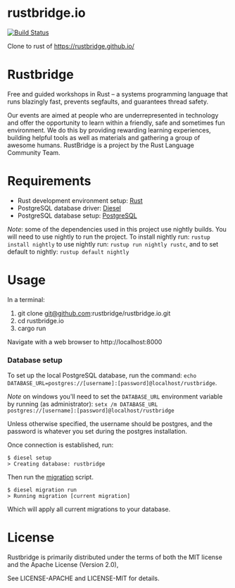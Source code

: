 # rustbridge.io
[![Build Status](https://travis-ci.org/rustbridge/rustbridge.io.svg?branch=master)](https://travis-ci.org/rustbridge/rustbridge.io)

Clone to rust of https://rustbridge.github.io/

# Rustbridge
Free and guided workshops in Rust – a systems programming language that runs blazingly fast, prevents segfaults, and guarantees thread safety.

Our events are aimed at people who are underrepresented in technology and offer the opportunity to learn within a friendly, safe and sometimes fun environment. We do this by providing rewarding learning experiences, building helpful tools as well as materials and gathering a group of awesome humans. RustBridge is a project by the Rust Language Community Team.

# Requirements 
* Rust development environment setup: [Rust](https://www.rust-lang.org/en-US/)
* PostgreSQL database driver: [Diesel](http://diesel.rs/guides/getting-started/)
* PostgreSQL database setup: [PostgreSQL](https://www.postgresql.org/)

*Note*: some of the dependencies used in this project use nightly builds. You will need to use nightly to run the project. To install nightly run: `rustup install nightly` to use nightly run: `rustup run nightly rustc`, and to set default to nightly: `rustup default nightly`

# Usage
In a terminal:
1. git clone git@github.com:rustbridge/rustbridge.io.git
2. cd rustbridge.io
3. cargo run

Navigate with a web browser to http://localhost:8000

### Database setup
To set up the local PostgreSQL database, run the command:
 `echo DATABASE_URL=postgres://[username]:[password]@localhost/rustbridge`. 

*Note* on windows you'll need to set the `DATABASE_URL` environment variable by running (as administrator):
`setx /m DATABASE_URL postgres://[username]:[password]@localhost/rustbridge`

Unless otherwise specified, the username should be postgres, and the password is whatever you set during the postgres installation. 

Once connection is established, run: 
```
$ diesel setup
> Creating database: rustbridge
```
Then run the [migration](https://en.wikipedia.org/wiki/Schema_migration) script. 
```
$ diesel migration run
> Running migration [current migration]
```
Which will apply all current migrations to your database.

# License 
Rustbridge is primarily distributed under the terms of both the MIT license and the Apache License (Version 2.0), 

See LICENSE-APACHE and LICENSE-MIT for details.
